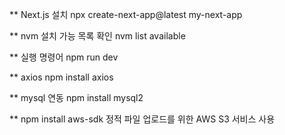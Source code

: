 ** Next.js 설치
npx create-next-app@latest my-next-app

** nvm 설치 가능 목록 확인
nvm list available

** 실행 명령어
npm run dev

** axios
npm install axios

** mysql 연동
npm install mysql2

** npm install aws-sdk
정적 파일 업로드를 위한 AWS S3 서비스 사용


